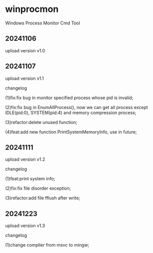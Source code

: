 # winprocmon
Windows Process Monitor Cmd Tool

## 20241106

upload version v1.0

## 20241107

upload version v1.1

changelog

(1)fix:fix bug in monitor specified process whose pid is invalid;

(2)fix:fix bug in EnumAllProcess(), now we can get all process except IDLE(pid:0), SYSTEM(pid:4) and memory compression process;

(3)refactor:delete unused function;

(4)feat:add new function PrintSystemMemoryInfo, use in future;

## 20241111

upload version v1.2

changelog

(1)feat:print system info;

(2)fix:fix file disorder exception; 

(3)refactor:add file fflush after write;

## 20241223

upload version v1.3

changelog

(1)change complier from msvc to mingw;
